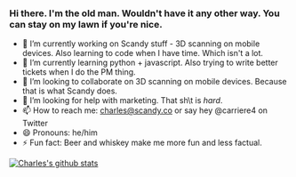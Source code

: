 ### Hi there. I'm the old man. Wouldn't have it any other way. You can stay on my lawn if you're nice.

- 🔭 I’m currently working on Scandy stuff - 3D scanning on mobile devices. Also learning to code when I have time. Which isn't a lot.
- 🌱 I’m currently learning python + javascript. Also trying to write better tickets when I do the PM thing.
- 👯 I’m looking to collaborate on 3D scanning on mobile devices. Because that is what Scandy does.
- 🤔 I’m looking for help with marketing. That sh\t is *hard*. 
- 📫 How to reach me: charles@scandy.co or say hey @carriere4 on Twitter
- 😄 Pronouns: he/him
- ⚡ Fun fact: Beer and whiskey make me more fun and less factual.

[![Charles's github stats](https://github-readme-stats.vercel.app/api?username=carriere4)](https://github.com/carriere4/github-readme-stats)
